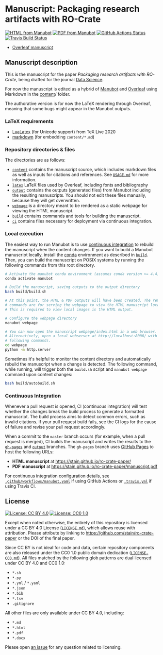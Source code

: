# Manuscript: Packaging research artifacts with RO-Crate

[![HTML from Manubot](https://img.shields.io/badge/manuscript-HTML-blue.svg)](https://stain.github.io/ro-crate-paper/)
[![PDF from Manubot](https://img.shields.io/badge/manuscript-PDF-blue.svg)](https://stain.github.io/ro-crate-paper/manuscript.pdf)
[![GitHub Actions Status](https://github.com/stain/ro-crate-paper/workflows/Manubot/badge.svg)](https://github.com/stain/ro-crate-paper/actions)
[![Travis Build Status](https://travis-ci.com/stain/ro-crate-paper.svg?branch=master)](https://travis-ci.com/stain/ro-crate-paper)
<!-- usage note: delete CI badges above for services not used by your manuscript -->

* [Overleaf manuscript](https://www.overleaf.com/project/608fad8dd252db7a12860c71) 

## Manuscript description

This is the manuscript for the paper _Packaging research artifacts with RO-Crate_, being drafted for the journal [Data Science](https://www.iospress.nl/journal/data-science/).

For now the manuscript is edited as a hybrid of [Manubot](https://github.com/manubot/manubot) and [Overleaf](https://www.overleaf.com/) using Markdown in the [content](content)/ folder. 

The authorative version is for now the LaTeX rendering through Overleaf, meaning that some bugs might appear in the Manubot outputs.

### LaTeX requirements

* [LuaLatex](http://www.luatex.org/) (for Unicode support) from TeX Live 2020
* [markdown](https://ctan.org/pkg/markdown) (for embedding `content/*.md`)

### Repository directories & files

The directories are as follows:

+ [`content`](content) contains the manuscript source, which includes markdown files as well as inputs for citations and references.
  See [`USAGE.md`](USAGE.md) for more information.
+ [`latex`](latex) LaTeX files used by Overleaf, including fonts and bibliography
+ [`output`](output) contains the outputs (generated files) from Manubot including the resulting manuscripts.
  You should not edit these files manually, because they will get overwritten.
+ [`webpage`](webpage) is a directory meant to be rendered as a static webpage for viewing the HTML manuscript.
+ [`build`](build) contains commands and tools for building the manuscript.
+ [`ci`](ci) contains files necessary for deployment via continuous integration.

### Local execution

The easiest way to run Manubot is to use [continuous integration](#continuous-integration) to rebuild the manuscript when the content changes.
If you want to build a Manubot manuscript locally, install the [conda](https://conda.io) environment as described in [`build`](build).
Then, you can build the manuscript on POSIX systems by running the following commands from this root directory.

```sh
# Activate the manubot conda environment (assumes conda version >= 4.4)
conda activate manubot

# Build the manuscript, saving outputs to the output directory
bash build/build.sh

# At this point, the HTML & PDF outputs will have been created. The remaining
# commands are for serving the webpage to view the HTML manuscript locally.
# This is required to view local images in the HTML output.

# Configure the webpage directory
manubot webpage

# You can now open the manuscript webpage/index.html in a web browser.
# Alternatively, open a local webserver at http://localhost:8000/ with the
# following commands.
cd webpage
python -m http.server
```

Sometimes it's helpful to monitor the content directory and automatically rebuild the manuscript when a change is detected.
The following command, while running, will trigger both the `build.sh` script and `manubot webpage` command upon content changes:

```sh
bash build/autobuild.sh
```

### Continuous Integration

Whenever a pull request is opened, CI (continuous integration) will test whether the changes break the build process to generate a formatted manuscript.
The build process aims to detect common errors, such as invalid citations.
If your pull request build fails, see the CI logs for the cause of failure and revise your pull request accordingly.

When a commit to the `master` branch occurs (for example, when a pull request is merged), CI builds the manuscript and writes the results to the [`gh-pages`](https://github.com/stain/ro-crate-paper/tree/gh-pages) and [`output`](https://github.com/stain/ro-crate-paper/tree/output) branches.
The `gh-pages` branch uses [GitHub Pages](https://pages.github.com/) to host the following URLs:

+ **HTML manuscript** at https://stain.github.io/ro-crate-paper/
+ **PDF manuscript** at https://stain.github.io/ro-crate-paper/manuscript.pdf

For continuous integration configuration details, see [`.github/workflows/manubot.yaml`](.github/workflows/manubot.yaml) if using GitHub Actions or [`.travis.yml`](.travis.yml) if using Travis CI.

## License


[![License: CC BY 4.0](https://img.shields.io/badge/License%20All-CC%20BY%204.0-lightgrey.svg)](http://creativecommons.org/licenses/by/4.0/)
[![License: CC0 1.0](https://img.shields.io/badge/License%20Parts-CC0%201.0-lightgrey.svg)](https://creativecommons.org/publicdomain/zero/1.0/)

Except when noted otherwise, the entirety of this repository is licensed under a CC BY 4.0 License ([`LICENSE.md`](LICENSE.md)), which allows reuse with attribution.
Please attribute by linking to https://github.com/stain/ro-crate-paper or the DOI of the final paper.

Since CC BY is not ideal for code and data, certain repository components are also released under the CC0 1.0 public domain dedication ([`LICENSE-CC0.md`](LICENSE-CC0.md)).
All files matched by the following glob patterns are dual licensed under CC BY 4.0 and CC0 1.0:

+ `*.sh`
+ `*.py`
+ `*.yml` / `*.yaml`
+ `*.json`
+ `*.bib`
+ `*.tsv`
+ `.gitignore`

All other files are only available under CC BY 4.0, including:

+ `*.md`
+ `*.html`
+ `*.pdf`
+ `*.docx`

Please open [an issue](https://github.com/stain/ro-crate-paper/issues) for any question related to licensing.
